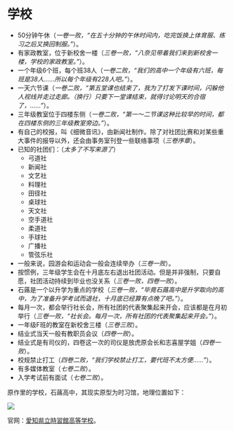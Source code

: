 # 学校

- 50分钟午休（*一卷一败，“在五十分钟的午休时间内，吃完饭换上体育服、练习之后又换回制服。”*）。
- 有家政教室，位于新校舍一楼（*三卷一败，“八奈见带着我们来到新校舍一楼，学校的家政教室。”*）。
- 一个年级6个班，每个班38人（*一卷二败，“我们的高中一个年级有六班，每班是38人……所以每个年级有228人吧。”*）。
- 一天六节课（*一卷二败，“第五堂课也结束了，我为了打发下课时间，闪躲他人视线并走过走廊。（换行）只要下一堂课结束，就得讨论明天的合宿了，……”*）。
- 三年级教室位于四楼东侧（*一卷二败，“第一～二节课这种比较早的时间，都在四楼东侧的三年级教室旁边。”*）。
- 有自己的校报，叫《细微音讯》，由新闻社制作。除了对社团比赛和对某些重大事件的报导以外，还会由事务室刊登一些联络事项（*三卷序章*）。
- 已知的社团们：（*太多了不写来源了*）
    - 弓道社
    - 新闻社
    - 文艺社
    - 料理社
    - 田径社
    - 桌球社
    - 天文社
    - 空手道社
    - 柔道社
    - 手球社
    - 广播社
    - 管弦乐社
- 一般来说，园游会和运动会一般会连续举办（*三卷一败*）。
- 按惯例，三年级学生会在十月底左右退出社团活动。但是并非强制，只要自愿，社团活动持续到毕业也没关系（*三卷一败，四卷一败*）。
- 石蕗是一个以升学为重点的学校（*三卷一败，“毕竟石蕗高中是升学取向的高中，为了准备升学考试而退社，十月底已经算有点晚了吧。”*）。
- 每月一次，都会举行社长会，所有社团的代表聚集起来开会，应该都是在月初举行（*三卷一败，“社长会。每月一次，所有社团的代表聚集起来开会。”*）。
- 一年级F班的教室在新校舍三楼（*三卷三败*）。
- 结业式当天一般有教职员会议（*四卷一败*）。
- 结业式是有司仪的，四卷这一次的司仪是放虎原会长和志喜屋学姐（*四卷一败*）。
- 校规禁止打工（*四卷二败，“我们学校禁止打工，要代班不太方便……”*）。
- 有多媒体教室（*七卷二败*）。
- 入学考试前有面试（*七卷二败*）。

原作里的学校，石蕗高中，其现实原型为时习馆，地理位置如下：

<inline-frame src="https://www.google.com/maps/embed?pb=!1m18!1m12!1m3!1d16742.985270748173!2d137.37947477770697!3d34.74128822888781!2m3!1f0!2f0!3f0!3m2!1i1024!2i768!4f13.1!3m3!1m2!1s0x6004d2311e67a9b9%3A0xbd21f1402fa6a88c!2sAichi%20Prefectural%20Jishukan%20High%20School!5e0!3m2!1szh-CN!2shk!4v1736853910840!5m2!1szh-CN!2shk" width="100%" height="450" style="border:0;" allowfullscreen="" loading="lazy" referrerpolicy="no-referrer-when-downgrade"></inline-frame>

![](https://www.misaka19327.cc/static/img/ad0ffeb6135fa252be3f466355dfbb92.clipboard-2025-01-14.png)

官网：[愛知県立時習館高等学校](https://jishukan-h.aichi-c.ed.jp/cms/)。